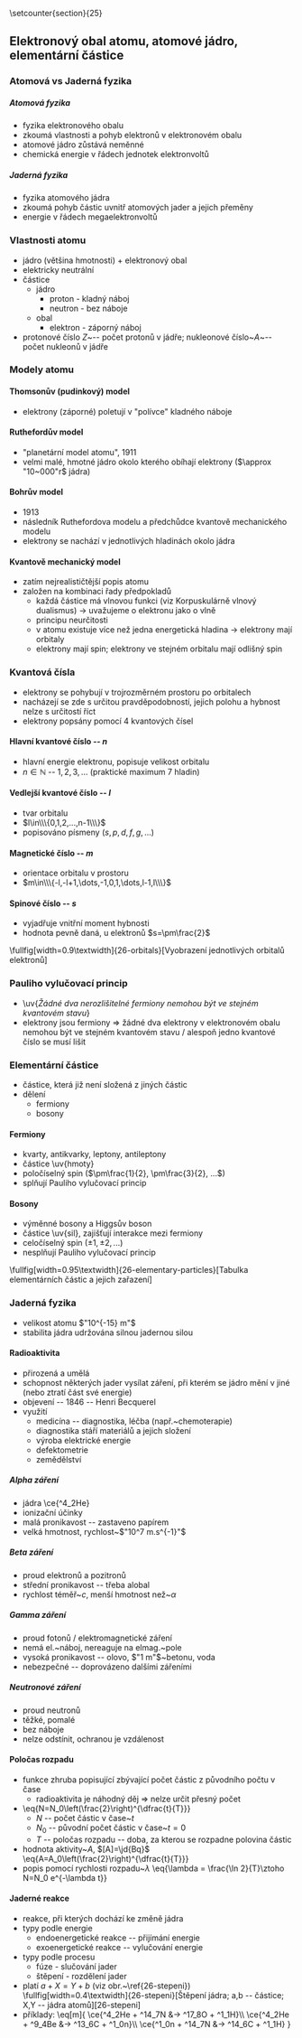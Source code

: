 \setcounter{section}{25}
## Elektronový obal atomu, atomové jádro, elementární částice

### Atomová vs Jaderná fyzika
##### Atomová fyzika
- fyzika elektronového obalu
- zkoumá vlastnosti a pohyb elektronů v elektronovém obalu
- atomové jádro zůstává neměnné
- chemická energie v řádech jednotek elektronvoltů

##### Jaderná fyzika
- fyzika atomového jádra
- zkoumá pohyb částic uvnitř atomových jader a jejich přeměny
- energie v řádech megaelektronvoltů

### Vlastnosti atomu
- jádro (většina hmotnosti) + elektronový obal
- elektricky neutrální
- částice
	- jádro
		- proton - kladný náboj
		- neutron - bez náboje
	- obal
		- elektron - záporný náboj
- protonové číslo $Z$~-- počet protonů v jádře; nukleonové číslo~$A$~-- počet
	nukleonů v jádře

### Modely atomu
#### Thomsonův (pudinkový) model
- elektrony (záporné) poletují v "polívce" kladného náboje

#### Ruthefordův model
- "planetární model atomu", 1911
- velmi malé, hmotné jádro okolo kterého obíhají elektrony ($\approx "10~000"r$
	jádra)

#### Bohrův model
- 1913
- následník Ruthefordova modelu a předchůdce kvantově mechanického modelu
- elektrony se nachází v jednotlivých hladinách okolo jádra

#### Kvantově mechanický model
- zatím nejrealističtější popis atomu
- založen na kombinaci řady předpokladů
	- každá částice má vlnovou funkci (viz Korpuskulárně vlnový dualismus) ->
		uvažujeme o elektronu jako o vlně
	- principu neurčitosti
	- v atomu existuje více než jedna energetická hladina -> elektrony mají orbitaly
	- elektrony mají spin; elektrony ve stejném orbitalu mají odlišný spin

### Kvantová čísla
- elektrony se pohybují v trojrozměrném prostoru po orbitalech
- nacházejí se zde s určitou pravděpodobností, jejich polohu a hybnost nelze s
	určitostí říct
- elektrony popsány pomocí 4 kvantových čísel

#### Hlavní kvantové číslo -- $n$
- hlavní energie elektronu, popisuje velikost orbitalu
- $n\in\mathbb{N}$ -- $1,2,3,\dots$ (praktické maximum 7 hladin)

#### Vedlejší kvantové číslo -- $l$
- tvar orbitalu
- $l\in\\\{0,1,2,...,n-1\\\}$
- popisováno písmeny $(s, p, d, f, g, ...)$

#### Magnetické číslo -- $m$
- orientace orbitalu v prostoru
- $m\in\\\{-l,-l+1,\dots,-1,0,1,\dots,l-1,l\\\}$

#### Spinové číslo -- $s$
- vyjadřuje vnitřní moment hybnosti
- hodnota pevně daná, u elektronů $s=\pm\frac{2}$

\fullfig[width=0.9\textwidth]{26-orbitals}[Vyobrazení jednotlivých orbitalů elektronů]

### Pauliho vylučovací princip
- \uv{*Žádné dva nerozlišitelné fermiony nemohou být ve stejném kvantovém stavu*}
- elektrony jsou fermiony $\Rightarrow$ žádné dva elektrony v elektronovém
	obalu nemohou být ve stejném kvantovém stavu / alespoň jedno kvantové číslo
	se musí lišit

### Elementární částice
- částice, která již není složená z jiných částic
- dělení
	- fermiony
	- bosony

#### Fermiony
- kvarty, antikvarky, leptony, antileptony
- částice \uv{hmoty}
- poločíselný spin ($\pm\frac{1}{2}, \pm\frac{3}{2}, ...$)
- splňují Pauliho vylučovací princip

#### Bosony
- výměnné bosony a Higgsův boson
- částice \uv{sil}, zajišťují interakce mezi fermiony
- celočíselný spin ($\pm 1, \pm 2, ...$)
- nesplňují Pauliho vylučovací princip

\fullfig[width=0.95\textwidth]{26-elementary-particles}[Tabulka elementárních částic a jejich zařazení]

### Jaderná fyzika
- velikost atomu $"10^{-15} m"$
- stabilita jádra udržována silnou jadernou silou

#### Radioaktivita
- přirozená a umělá
- schopnost některých jader vysílat záření, při kterém se jádro mění v jiné
	(nebo ztratí část své energie)
- objevení -- 1846 -- Henri Becquerel
- využití
	- medicína -- diagnostika, léčba (např.~chemoterapie)
	- diagnostika stáří materiálů a jejich složení
	- výroba elektrické energie
	- defektometrie
	- zemědělství

##### Alpha záření
- jádra \ce{^4_2He}
- ionizační účinky
- malá pronikavost -- zastaveno papírem
- velká hmotnost, rychlost~$"10^7 m.s^{-1}"$

##### Beta záření
- proud elektronů a pozitronů
- střední pronikavost -- třeba alobal
- rychlost téměř~$c$, menší hmotnost než~$\alpha$

##### Gamma záření
- proud fotonů / elektromagnetické záření
- nemá el.~náboj, nereaguje na elmag.~pole
- vysoká pronikavost -- olovo, $"1 m"$~betonu, voda
- nebezpečné -- doprovázeno dalšími zářeními

##### Neutronové záření
- proud neutronů
- těžké, pomalé
- bez náboje
- nelze odstínit, ochranou je vzdálenost

#### Poločas rozpadu
- funkce zhruba popisující zbývající počet částic z původního počtu v čase
	- radioaktivita je náhodný děj $\Rightarrow$ nelze určit přesný počet
- \eq{N=N_0\left(\frac{2}\right)^{\dfrac{t}{T}}}
	- $N$ -- počet částic v čase~$t$
	- $N_0$ -- původní počet částic v čase~$t=0$
	- $T$ -- poločas rozpadu -- doba, za kterou se rozpadne polovina částic
- hodnota aktivity~$A$, $[A]=\jd{Bq}$
	\eq{A=A_0\left(\frac{2}\right)^{\dfrac{t}{T}}}
- popis pomocí rychlosti rozpadu~$\lambda$
	\eq{\lambda = \frac{\ln 2}{T}\ztoho N=N_0 e^{-\lambda t}}

#### Jaderné reakce
- reakce, při kterých dochází ke změně jádra
- typy podle energie
	- endoenergetické reakce -- přijímání energie
	- exoenergetické reakce -- vylučování energie
- typy podle procesu
	- fúze - slučování jader
	- štěpení - rozdělení jader
- platí $a+X=Y+b$ (viz obr.~\ref{26-stepeni})
\fullfig[width=0.4\textwidth]{26-stepeni}[Štěpení jádra; a,b -- částice; X,Y -- jádra atomů][26-stepeni]
- příklady:
	\eq[m]{
		\ce{^4\_2He + ^14\_7N &-> ^17\_8O + ^1\_1H}\\\\
		\ce{^4\_2He + ^9\_4Be &-> ^13\_6C + ^1\_0n}\\\\
		\ce{^1\_0n + ^14\_7N &-> ^14\_6C + ^1\_1H}
	}
